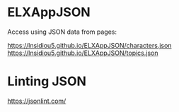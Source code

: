 # ELXAppJSON
Access using JSON data from pages:

https://lnsidiou5.github.io/ELXAppJSON/characters.json
https://lnsidiou5.github.io/ELXAppJSON/topics.json

# Linting JSON
https://jsonlint.com/
